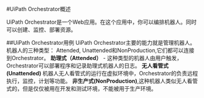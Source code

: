 #UiPath Orchestrator概述

UiPath Orchestrator是一个Web应用。在这个应用中，你可以编排机器人。同时可以创建、监控、部署资源。

##UiPath Orchestrator用例
UiPath Orchestrator主要的能力就是管理机器人。机器人的三种类型： Attended, Unattended和NonProduction,它们都可以连接到Orchestrator。
**助理式（Attended）** - 这种类型的机器人由用户触发，Orchestrator可以部署程序和记录助理式机器人的日志。
**无人看管式\(Unattended\)** 机器人无人看管式的运行在虚拟环境中，Orchestrator的负责远程执行，监控，计划等功能。
**非生产式\(NonProduction\)**,这种机器人类似无人看管式的，但是仅仅被用在开发和测试环境，不能被用于生产环境。

